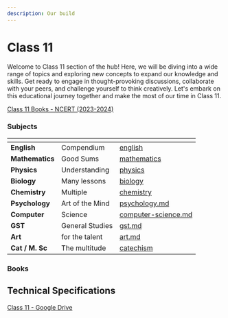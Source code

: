 ```yaml
---
description: Our build
---
```


# Class 11



Welcome to Class 11 section of the hub! Here, we will be diving into a wide range of topics and exploring new concepts to expand our knowledge and skills. Get ready to engage in thought-provoking discussions, collaborate with your peers, and challenge yourself to think creatively. Let's embark on this educational journey together and make the most of our time in Class 11.

[Class 11 Books - NCERT (2023-2024)](https://bit.ly/NCERTClass11Books)

### Subjects

<table data-view="cards"><thead><tr><th></th><th></th><th data-hidden data-card-target data-type="content-ref"></th></tr></thead><tbody><tr><td><strong>English</strong></td><td>Compendium</td><td><a href="english/">english</a></td></tr><tr><td><strong>Mathematics</strong></td><td>Good Sums</td><td><a href="mathematics/">mathematics</a></td></tr><tr><td><strong>Physics</strong></td><td>Understanding</td><td><a href="physics/">physics</a></td></tr><tr><td><strong>Biology</strong></td><td>Many lessons</td><td><a href="biology/">biology</a></td></tr><tr><td><strong>Chemistry</strong></td><td>Multiple</td><td><a href="chemistry/">chemistry</a></td></tr><tr><td><strong>Psychology</strong></td><td>Art of the Mind</td><td><a href="psychology.md">psychology.md</a></td></tr><tr><td><strong>Computer</strong></td><td>Science</td><td><a href="computer-science.md">computer-science.md</a></td></tr><tr><td><strong>GST</strong></td><td>General Studies</td><td><a href="gst.md">gst.md</a></td></tr><tr><td><strong>Art</strong></td><td>for the talent</td><td><a href="art.md">art.md</a></td></tr><tr><td><strong>Cat / M. Sc</strong></td><td>The multitude</td><td><a href="catechism/">catechism</a></td></tr></tbody></table>

### Books

## Technical Specifications

[Class 11 - Google Drive](https://drive.google.com/drive/folders/1MfyeYsHzUr\_9hxLNKdrbvh\_OAZhQVtqi?usp=drive\_link)
